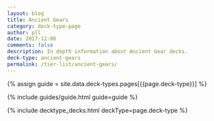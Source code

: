 ```yaml
---
layout: blog
title: Ancient Gears
category: deck-type-page
author: pll
date: 2017-12-06
comments: false
description: In depth information about Ancient Gear decks.
deck-type: ancient-gears
permalink: /tier-list/ancient-gears/ 
---
```


{% assign guide = site.data.deck-types.pages[{{page.deck-type}}] %}

{% include guides/guide.html guide=guide %}

{% include decktype_decks.html deckType=page.deck-type %}